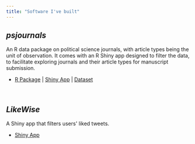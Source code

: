 ```yaml
---
title: "Software I've built"
---
```



## *psjournals*
An R data package on political science journals, with article types being the unit of observation. It comes with an R Shiny app designed to filter the data, to facilitate exploring journals and their article types for manuscript submission.

- <a href="https://github.com/resulumit/psjournals/" target="_blank">R Package</a> | <a href="https://resulumit.shinyapps.io/psjournals/" target="_blank">Shiny App</a> | <a href="https://github.com/resulumit/psjournals/tree/master/data" target="_blank">Dataset</a>

<br>

## *LikeWise*

A Shiny app that filters users' liked tweets.

- <a href="https://resulumit.shinyapps.io/likewise/" target="_blank">Shiny App</a>